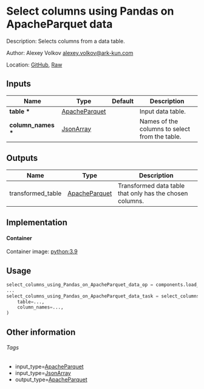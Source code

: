 <!-- BEGIN_GENERATED_CONTENT -->
# Select columns using Pandas on ApacheParquet data

Description: Selects columns from a data table.

Author: Alexey Volkov <alexey.volkov@ark-kun.com>

Location: [GitHub](https://github.com/Ark-kun/pipeline_components/blob/master/components/pandas/Select_columns/in_ApacheParquet_format/component.yaml), [Raw](https://raw.githubusercontent.com/Ark-kun/pipeline_components/master/components/pandas/Select_columns/in_ApacheParquet_format/component.yaml)

## Inputs

|Name|Type|Default|Description|
|-|-|-|-|
|**table** **\***|[ApacheParquet]||Input data table.|
|**column_names** **\***|[JsonArray]||Names of the columns to select from the table.|

## Outputs

|Name|Type|Description|
|-|-|-|
|transformed_table|[ApacheParquet]|Transformed data table that only has the chosen columns.|

## Implementation

#### Container

Container image: [python:3.9](https://hub.docker.com/r/_/python)

## Usage

```python
select_columns_using_Pandas_on_ApacheParquet_data_op = components.load_component_from_url("https://raw.githubusercontent.com/Ark-kun/pipeline_components/master/components/pandas/Select_columns/in_ApacheParquet_format/component.yaml")
...
select_columns_using_Pandas_on_ApacheParquet_data_task = select_columns_using_Pandas_on_ApacheParquet_data_op(
    table=...,
    column_names=...,
)
```

## Other information

###### Tags

* input_type=[ApacheParquet]
* input_type=[JsonArray]
* output_type=[ApacheParquet]

[ApacheParquet]: https://github.com/Ark-kun/pipeline_components/tree/master/types/ApacheParquet
[JsonArray]: https://github.com/Ark-kun/pipeline_components/tree/master/types/JsonArray
<!-- END_GENERATED_CONTENT -->
